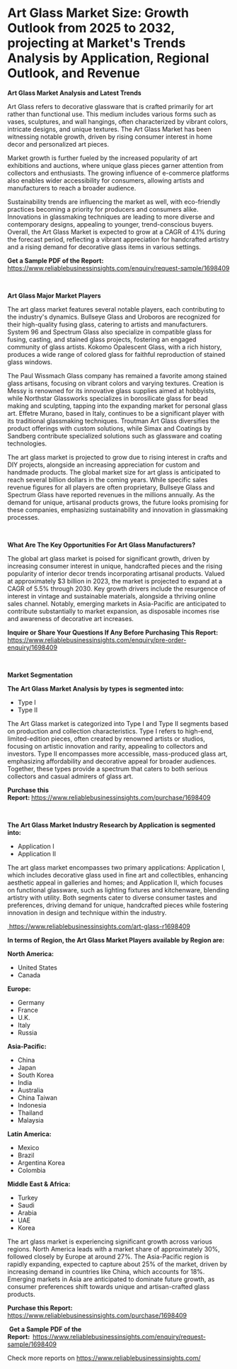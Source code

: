 <p><h1>Art Glass Market Size: Growth Outlook from 2025 to 2032, projecting at Market's Trends Analysis by Application, Regional Outlook, and Revenue</h1></p><p><strong>Art Glass Market Analysis and Latest Trends</strong></p>
<p><p>Art Glass refers to decorative glassware that is crafted primarily for art rather than functional use. This medium includes various forms such as vases, sculptures, and wall hangings, often characterized by vibrant colors, intricate designs, and unique textures. The Art Glass Market has been witnessing notable growth, driven by rising consumer interest in home decor and personalized art pieces. </p><p>Market growth is further fueled by the increased popularity of art exhibitions and auctions, where unique glass pieces garner attention from collectors and enthusiasts. The growing influence of e-commerce platforms also enables wider accessibility for consumers, allowing artists and manufacturers to reach a broader audience. </p><p>Sustainability trends are influencing the market as well, with eco-friendly practices becoming a priority for producers and consumers alike. Innovations in glassmaking techniques are leading to more diverse and contemporary designs, appealing to younger, trend-conscious buyers. Overall, the Art Glass Market is expected to grow at a CAGR of 4.1% during the forecast period, reflecting a vibrant appreciation for handcrafted artistry and a rising demand for decorative glass items in various settings.</p></p>
<p><strong>Get a Sample PDF of the Report:&nbsp;</strong> <a href="https://www.reliablebusinessinsights.com/enquiry/request-sample/1698409?utm_campaign=39&utm_medium=2&utm_source=Github&utm_content=ia&utm_term=09012025&utm_id=art-glass">https://www.reliablebusinessinsights.com/enquiry/request-sample/1698409</a></p>
<p>&nbsp;</p>
<p><strong>Art Glass Major Market Players</strong></p>
<p><p>The art glass market features several notable players, each contributing to the industry's dynamics. Bullseye Glass and Uroboros are recognized for their high-quality fusing glass, catering to artists and manufacturers. System 96 and Spectrum Glass also specialize in compatible glass for fusing, casting, and stained glass projects, fostering an engaged community of glass artists. Kokomo Opalescent Glass, with a rich history, produces a wide range of colored glass for faithful reproduction of stained glass windows. </p><p>The Paul Wissmach Glass company has remained a favorite among stained glass artisans, focusing on vibrant colors and varying textures. Creation is Messy is renowned for its innovative glass supplies aimed at hobbyists, while Northstar Glassworks specializes in borosilicate glass for bead making and sculpting, tapping into the expanding market for personal glass art. Effetre Murano, based in Italy, continues to be a significant player with its traditional glassmaking techniques. Troutman Art Glass diversifies the product offerings with custom solutions, while Simax and Coatings by Sandberg contribute specialized solutions such as glassware and coating technologies.</p><p>The art glass market is projected to grow due to rising interest in crafts and DIY projects, alongside an increasing appreciation for custom and handmade products. The global market size for art glass is anticipated to reach several billion dollars in the coming years. While specific sales revenue figures for all players are often proprietary, Bullseye Glass and Spectrum Glass have reported revenues in the millions annually. As the demand for unique, artisanal products grows, the future looks promising for these companies, emphasizing sustainability and innovation in glassmaking processes.</p></p>
<p>&nbsp;</p>
<p><strong>What Are The Key Opportunities For Art Glass Manufacturers?</strong></p>
<p><p>The global art glass market is poised for significant growth, driven by increasing consumer interest in unique, handcrafted pieces and the rising popularity of interior decor trends incorporating artisanal products. Valued at approximately $3 billion in 2023, the market is projected to expand at a CAGR of 5.5% through 2030. Key growth drivers include the resurgence of interest in vintage and sustainable materials, alongside a thriving online sales channel. Notably, emerging markets in Asia-Pacific are anticipated to contribute substantially to market expansion, as disposable incomes rise and awareness of decorative art increases.</p></p>
<p><strong>Inquire or Share Your Questions If Any Before Purchasing This Report:</strong> <a href="https://www.reliablebusinessinsights.com/enquiry/pre-order-enquiry/1698409?utm_campaign=39&utm_medium=2&utm_source=Github&utm_content=ia&utm_term=09012025&utm_id=art-glass">https://www.reliablebusinessinsights.com/enquiry/pre-order-enquiry/1698409</a></p>
<p>&nbsp;</p>
<p><strong>Market Segmentation</strong></p>
<p><strong>The Art Glass Market Analysis by types is segmented into:</strong></p>
<p><ul><li>Type I</li><li>Type II</li></ul></p>
<p><p>The Art Glass market is categorized into Type I and Type II segments based on production and collection characteristics. Type I refers to high-end, limited-edition pieces, often created by renowned artists or studios, focusing on artistic innovation and rarity, appealing to collectors and investors. Type II encompasses more accessible, mass-produced glass art, emphasizing affordability and decorative appeal for broader audiences. Together, these types provide a spectrum that caters to both serious collectors and casual admirers of glass art.</p></p>
<p><strong>Purchase this Report:&nbsp;</strong><a href="https://www.reliablebusinessinsights.com/purchase/1698409?utm_campaign=39&utm_medium=2&utm_source=Github&utm_content=ia&utm_term=09012025&utm_id=art-glass">https://www.reliablebusinessinsights.com/purchase/1698409</a></p>
<p>&nbsp;</p>
<p><strong>The Art Glass Market Industry Research by Application is segmented into:</strong></p>
<p><ul><li>Application I</li><li>Application II</li></ul></p>
<p><p>The art glass market encompasses two primary applications: Application I, which includes decorative glass used in fine art and collectibles, enhancing aesthetic appeal in galleries and homes; and Application II, which focuses on functional glassware, such as lighting fixtures and kitchenware, blending artistry with utility. Both segments cater to diverse consumer tastes and preferences, driving demand for unique, handcrafted pieces while fostering innovation in design and technique within the industry.</p></p>
<p><a href="https://www.reliablebusinessinsights.com/art-glass-r1698409?utm_campaign=39&utm_medium=2&utm_source=Github&utm_content=ia&utm_term=09012025&utm_id=art-glass">&nbsp;https://www.reliablebusinessinsights.com/art-glass-r1698409</a></p>
<p><strong>In terms of Region, the Art Glass Market Players available by Region are:</strong></p>
<p>
    <p> <strong> North America: </strong>
        <ul>
            <li>United States</li>
            <li>Canada</li>
        </ul>
        </p> 
    <p> <strong> Europe: </strong>
        <ul>
            <li>Germany</li>
            <li>France</li>
            <li>U.K.</li>
            <li>Italy</li>
            <li>Russia</li>
        </ul>
        </p> 
    <p> <strong> Asia-Pacific: </strong>
        <ul>
            <li>China</li>
            <li>Japan</li>
            <li>South Korea</li>
            <li>India</li>
            <li>Australia</li>
            <li>China Taiwan</li>
            <li>Indonesia</li>
            <li>Thailand</li>
            <li>Malaysia</li>
        </ul>
        </p> 
    <p> <strong> Latin America: </strong>
        <ul>
            <li>Mexico</li>
            <li>Brazil</li>
            <li>Argentina Korea</li>
            <li>Colombia</li>
        </ul>
        </p> 
    <p> <strong> Middle East & Africa: </strong>
        <ul>
            <li>Turkey</li>
            <li>Saudi</li>
            <li>Arabia</li>
            <li>UAE</li>
            <li>Korea</li>
        </ul>
    </p>
    </p>
<p><p>The art glass market is experiencing significant growth across various regions. North America leads with a market share of approximately 30%, followed closely by Europe at around 27%. The Asia-Pacific region is rapidly expanding, expected to capture about 25% of the market, driven by increasing demand in countries like China, which accounts for 18%. Emerging markets in Asia are anticipated to dominate future growth, as consumer preferences shift towards unique and artisan-crafted glass products.</p></p>
<p><strong>Purchase this Report: </strong><a href="https://www.reliablebusinessinsights.com/purchase/1698409?utm_campaign=39&utm_medium=2&utm_source=Github&utm_content=ia&utm_term=09012025&utm_id=art-glass">https://www.reliablebusinessinsights.com/purchase/1698409</a></p>
<p>&nbsp;<strong>Get a Sample PDF of the Report:&nbsp;&nbsp;</strong><a href="https://www.reliablebusinessinsights.com/enquiry/request-sample/1698409?utm_campaign=39&utm_medium=2&utm_source=Github&utm_content=ia&utm_term=09012025&utm_id=art-glass">https://www.reliablebusinessinsights.com/enquiry/request-sample/1698409</a></p>
<p><strong></strong></p>
<p>Check more reports on <a href="https://www.reliablebusinessinsights.com/?utm_campaign=39&utm_medium=2&utm_source=Github&utm_content=ia&utm_term=09012025&utm_id=art-glass">https://www.reliablebusinessinsights.com/</a></p>